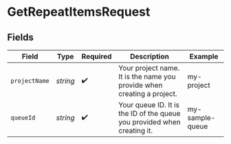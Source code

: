 # GetRepeatItemsRequest


## Fields

| Field                                                                   | Type                                                                    | Required                                                                | Description                                                             | Example                                                                 |
| ----------------------------------------------------------------------- | ----------------------------------------------------------------------- | ----------------------------------------------------------------------- | ----------------------------------------------------------------------- | ----------------------------------------------------------------------- |
| `projectName`                                                           | *string*                                                                | :heavy_check_mark:                                                      | Your project name. It is the name you provide when creating a project.  | my-project                                                              |
| `queueId`                                                               | *string*                                                                | :heavy_check_mark:                                                      | Your queue ID. It is the ID of the queue you provided when creating it. | my-sample-queue                                                         |